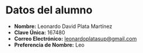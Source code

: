 # Datos del alumno
- **Nombre:** Leonardo David Plata Martínez
- **Clave Única:**  167480
- **Correo Electrónico:** leonardoplatasup@gmail.com
- **Preferencia de Nombre:** Leo 

